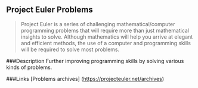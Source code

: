 ## Project Euler Problems

> Project Euler is a series of challenging mathematical/computer programming problems that will require more than just mathematical insights to solve. Although mathematics will help you arrive at elegant and efficient methods, the use of a computer and programming skills will be required to solve most problems.

###Description
Further improving programming skills by solving various kinds of problems.

###Links
[Problems archives] (https://projecteuler.net/archives)

